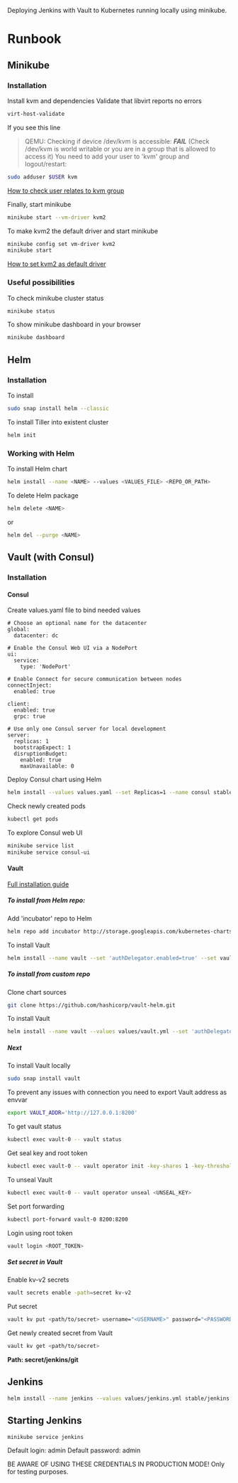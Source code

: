 Deploying Jenkins with Vault to Kubernetes running locally using minikube.

# Runbook

## Minikube
### Installation
Install kvm and dependencies
Validate that libvirt reports no errors
```bash
virt-host-validate
```
If you see this line
> QEMU: Checking if device /dev/kvm is accessible: ***FAIL*** (Check /dev/kvm is world writable or you are in a group that is allowed to access it)
 You need to add your user to 'kvm' group and logout/restart:
```bash
sudo adduser $USER kvm
```
[How to check user relates to kvm group](https://stackoverflow.com/questions/37300811/android-studio-dev-kvm-device-permission-denied)<br>

<minikube installation>

Finally, start minikube
```bash
minikube start --vm-driver kvm2
```
To make kvm2 the default driver and start minikube
```bash
minikube config set vm-driver kvm2
minikube start
```
[How to set kvm2 as default driver](https://minikube.sigs.k8s.io/docs/reference/drivers/kvm2/)<br>
### Useful possibilities
To check minikube cluster status
```bash
minikube status
```
To show minikube dashboard in your browser
```bash
minikube dashboard
```
## Helm
### Installation
To install
```bash
sudo snap install helm --classic
```
To install Tiller into existent cluster
```bash
helm init
```
### Working with Helm
To install Helm chart
```bash
helm install --name <NAME> --values <VALUES_FILE> <REPO_OR_PATH>
```
To delete Helm package
```bash
helm delete <NAME>
```
or
```bash
helm del --purge <NAME>
```

## Vault (with Consul)
### Installation
#### Consul
Create values.yaml file to bind needed values
```
# Choose an optional name for the datacenter
global:
  datacenter: dc

# Enable the Consul Web UI via a NodePort
ui:
  service:
    type: 'NodePort'

# Enable Connect for secure communication between nodes
connectInject:
  enabled: true

client:
  enabled: true
  grpc: true

# Use only one Consul server for local development
server:
  replicas: 1
  bootstrapExpect: 1
  disruptionBudget:
    enabled: true
    maxUnavailable: 0
```
Deploy Consul chart using Helm
```bash
helm install --values values.yaml --set Replicas=1 --name consul stable/consul
```
Check newly created pods
```bash
kubectl get pods
```
To explore Consul web UI
```bash
minikube service list
minikube service consul-ui
```
#### Vault
[Full installation guide](https://learn.hashicorp.com/vault/getting-started-k8s/minikube)
##### To install from Helm repo:
Add 'incubator' repo to Helm
```bash
helm repo add incubator http://storage.googleapis.com/kubernetes-charts-incubator
```
To install Vault
```bash
helm install --name vault --set 'authDelegator.enabled=true' --set vault.config.storage.consul.address="consul:8500" --set replicaCount=1,tlsDisable=true incubator/vault
```
##### To install from custom repo
Clone chart sources
```bash
git clone https://github.com/hashicorp/vault-helm.git
```
To install Vault
```bash
helm install --name vault --values values/vault.yml --set 'authDelegator.enabled=true' vault-helm
```
##### Next
To install Vault locally
```bash
sudo snap install vault
```
To prevent any issues with connection you need to export Vault address as envvar
```bash
export VAULT_ADDR='http://127.0.0.1:8200'
```
To get vault status
```bash
kubectl exec vault-0 -- vault status
```
Get seal key and root token
```bash
kubectl exec vault-0 -- vault operator init -key-shares 1 -key-threshold 1
```
To unseal Vault
```bash
kubectl exec vault-0 -- vault operator unseal <UNSEAL_KEY>
```
Set port forwarding
```bash
kubectl port-forward vault-0 8200:8200
```
Login using root token
```bash
vault login <ROOT_TOKEN>
```
##### Set secret in Vault
Enable kv-v2 secrets
```bash
vault secrets enable -path=secret kv-v2
```
Put secret
```bash
vault kv put <path/to/secret> username="<USERNAME>" password="<PASSWORD>"
```
Get newly created secret from Vault
```bash
vault kv get <path/to/secret>
``` 
**Path: secret/jenkins/git**

## Jenkins
```bash
helm install --name jenkins --values values/jenkins.yml stable/jenkins
```

## Starting Jenkins
```bash
minikube service jenkins
```
Default login: admin
Default password: admin

BE AWARE OF USING THESE CREDENTIALS IN PRODUCTION MODE! Only for testing purposes.